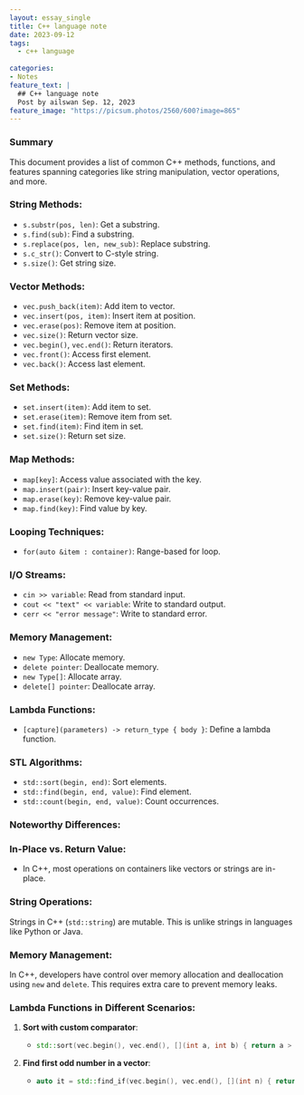 ```yaml
---
layout: essay_single
title: C++ language note
date: 2023-09-12
tags:
  - c++ language
 
categories:
- Notes
feature_text: |
  ## C++ language note
  Post by ailswan Sep. 12, 2023
feature_image: "https://picsum.photos/2560/600?image=865"
---
```


### Summary
This document provides a list of common C++ methods, functions, and features spanning categories like string manipulation, vector operations, and more.

### **String Methods**:
- `s.substr(pos, len)`: Get a substring.
- `s.find(sub)`: Find a substring.
- `s.replace(pos, len, new_sub)`: Replace substring.
- `s.c_str()`: Convert to C-style string.
- `s.size()`: Get string size.

### **Vector Methods**:
- `vec.push_back(item)`: Add item to vector.
- `vec.insert(pos, item)`: Insert item at position.
- `vec.erase(pos)`: Remove item at position.
- `vec.size()`: Return vector size.
- `vec.begin()`, `vec.end()`: Return iterators.
- `vec.front()`: Access first element.
- `vec.back()`: Access last element.

### **Set Methods**:
- `set.insert(item)`: Add item to set.
- `set.erase(item)`: Remove item from set.
- `set.find(item)`: Find item in set.
- `set.size()`: Return set size.

### **Map Methods**:
- `map[key]`: Access value associated with the key.
- `map.insert(pair)`: Insert key-value pair.
- `map.erase(key)`: Remove key-value pair.
- `map.find(key)`: Find value by key.

### **Looping Techniques**:
- `for(auto &item : container)`: Range-based for loop.

### **I/O Streams**:
- `cin >> variable`: Read from standard input.
- `cout << "text" << variable`: Write to standard output.
- `cerr << "error message"`: Write to standard error.

### **Memory Management**:
- `new Type`: Allocate memory.
- `delete pointer`: Deallocate memory.
- `new Type[]`: Allocate array.
- `delete[] pointer`: Deallocate array.

### **Lambda Functions**:
- `[capture](parameters) -> return_type { body }`: Define a lambda function.

### **STL Algorithms**:
- `std::sort(begin, end)`: Sort elements.
- `std::find(begin, end, value)`: Find element.
- `std::count(begin, end, value)`: Count occurrences.

### **Noteworthy Differences**:

### **In-Place vs. Return Value**:
- In C++, most operations on containers like vectors or strings are in-place.

### **String Operations**:
Strings in C++ (`std::string`) are mutable. This is unlike strings in languages like Python or Java.

### **Memory Management**:
In C++, developers have control over memory allocation and deallocation using `new` and `delete`. This requires extra care to prevent memory leaks.

### **Lambda Functions in Different Scenarios**:

1. **Sort with custom comparator**:
    - ```cpp
      std::sort(vec.begin(), vec.end(), [](int a, int b) { return a > b; });
      ```

2. **Find first odd number in a vector**:
    - ```cpp
      auto it = std::find_if(vec.begin(), vec.end(), [](int n) { return n % 2 != 0; });
      ```
 